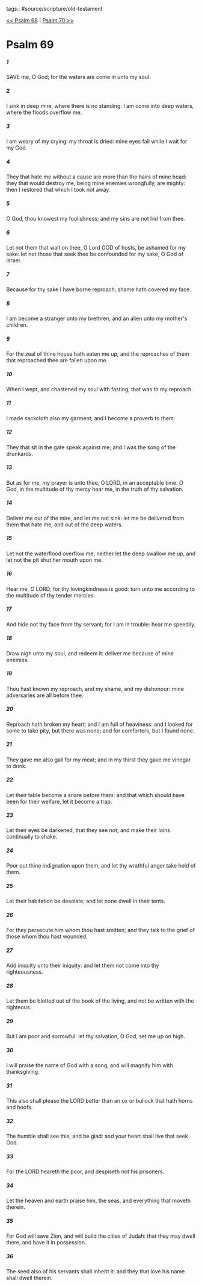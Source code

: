 tags:: #source/scripture/old-testament

[<< Psalm 68](old-testament/19_Psalms/Psalm_68.md) | [Psalm 70 >>](old-testament/19_Psalms/Psalm_70.md)

# Psalm 69

##### 1

SAVE me, O God; for the waters are come in unto my soul.

##### 2

I sink in deep mire, where there is no standing: I am come into deep waters, where the floods overflow me.

##### 3

I am weary of my crying: my throat is dried: mine eyes fail while I wait for my God.

##### 4

They that hate me without a cause are more than the hairs of mine head: they that would destroy me, being mine enemies wrongfully, are mighty: then I restored that which I took not away.

##### 5

O God, thou knowest my foolishness; and my sins are not hid from thee.

##### 6

Let not them that wait on thee, O Lord GOD of hosts, be ashamed for my sake: let not those that seek thee be confounded for my sake, O God of Israel.

##### 7

Because for thy sake I have borne reproach; shame hath covered my face.

##### 8

I am become a stranger unto my brethren, and an alien unto my mother's children.

##### 9

For the zeal of thine house hath eaten me up; and the reproaches of them that reproached thee are fallen upon me.

##### 10

When I wept, and chastened my soul with fasting, that was to my reproach.

##### 11

I made sackcloth also my garment; and I become a proverb to them.

##### 12

They that sit in the gate speak against me; and I was the song of the drunkards.

##### 13

But as for me, my prayer is unto thee, O LORD, in an acceptable time: O God, in the multitude of thy mercy hear me, in the truth of thy salvation.

##### 14

Deliver me out of the mire, and let me not sink: let me be delivered from them that hate me, and out of the deep waters.

##### 15

Let not the waterflood overflow me, neither let the deep swallow me up, and let not the pit shut her mouth upon me.

##### 16

Hear me, O LORD; for thy lovingkindness is good: turn unto me according to the multitude of thy tender mercies.

##### 17

And hide not thy face from thy servant; for I am in trouble: hear me speedily.

##### 18

Draw nigh unto my soul, and redeem it: deliver me because of mine enemies.

##### 19

Thou hast known my reproach, and my shame, and my dishonour: mine adversaries are all before thee.

##### 20

Reproach hath broken my heart; and I am full of heaviness: and I looked for some to take pity, but there was none; and for comforters, but I found none.

##### 21

They gave me also gall for my meat; and in my thirst they gave me vinegar to drink.

##### 22

Let their table become a snare before them: and that which should have been for their welfare, let it become a trap.

##### 23

Let their eyes be darkened, that they see not; and make their loins continually to shake.

##### 24

Pour out thine indignation upon them, and let thy wrathful anger take hold of them.

##### 25

Let their habitation be desolate; and let none dwell in their tents.

##### 26

For they persecute him whom thou hast smitten; and they talk to the grief of those whom thou hast wounded.

##### 27

Add iniquity unto their iniquity: and let them not come into thy righteousness.

##### 28

Let them be blotted out of the book of the living, and not be written with the righteous.

##### 29

But I am poor and sorrowful: let thy salvation, O God, set me up on high.

##### 30

I will praise the name of God with a song, and will magnify him with thanksgiving.

##### 31

This also shall please the LORD better than an ox or bullock that hath horns and hoofs.

##### 32

The humble shall see this, and be glad: and your heart shall live that seek God.

##### 33

For the LORD heareth the poor, and despiseth not his prisoners.

##### 34

Let the heaven and earth praise him, the seas, and everything that moveth therein.

##### 35

For God will save Zion, and will build the cities of Judah: that they may dwell there, and have it in possession.

##### 36

The seed also of his servants shall inherit it: and they that love his name shall dwell therein.
